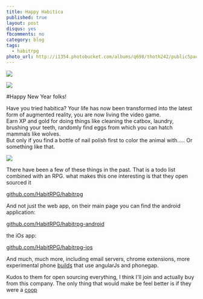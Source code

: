 ```yaml
---
title: Happy Habitica
published: true
layout: post
disqus: yes
fbcomments: no
category: blog
tags:
  - habitrpg
photo_url: http://i1354.photobucket.com/albums/q698/thoth242/publicSpaces_zpsmuyhlx8g.png
---
```


![](http://i1354.photobucket.com/albums/q698/thoth242/Wiki-wordmark_zpsid5nsoqx.png)

![](http://i1354.photobucket.com/albums/q698/thoth242/frabjabulous_zpsexkr3vkm.png)

#Happy New Year folks!

Have you tried habitica?  Your life has now been transformed into the latest form of augmented reality, you are now living the video game.  
Earn XP and gold for doing things like cleaning the catbox, laundry, brushing your teeth, randomly find eggs from which you can hatch mammals like wolves.  
But only if you find a bottle of nail polish first to color the animal with..... Or something like that.

![](http://i1354.photobucket.com/albums/q698/thoth242/habitica-intro_zpsmngy1hhv.png)

There have been a few of these things in the past.  That is a todo list combined with an RPG. 
what makes this one interesting is that they open sourced it

[github.com/HabitRPG/habitrpg](https://github.com/HabitRPG/habitrpg)

And not just the web app, on their main page you can find the android application:

[github.com/HabitRPG/habitrpg-android](https://github.com/HabitRPG/habitrpg-android)

the iOs app:

[github.com/HabitRPG/habitrpg-ios](https://github.com/HabitRPG/habitrpg-ios)

And much, much more, including email servers, chrome extensions, more experimental phone [builds](https://github.com/HabitRPG/habitrpg-mobile) that use angularJs and phonegap.  

Kudos to them for open sourcing everything, I think I'll join and actually buy from this company.  The only thing that would make be feel better is if they were a [coop](http://www.webhosting.coop/)
